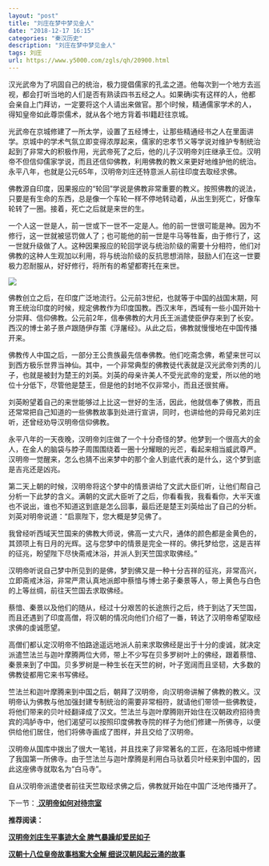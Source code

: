 ```yaml
---
layout: "post"
title: "刘庄在梦中梦见金人"
date: "2018-12-17 16:15"
categories: "秦汉历史"
description: "刘庄在梦中梦见金人"
tags: 刘庄
url: https://www.y5000.com/zgls/qh/20900.html
---
```






汉光武帝为了巩固自己的统治，极力提倡儒家的孔孟之道。他每次到一个地方去巡视，都会打听当地的人们是否有熟读四书五经之人。如果确i实有这样的人，他都会亲自上门拜访，一定要将这个人请出来做官。那个I时候，精通儒家学术的人，得知皇帝如此尊崇儒术，就从各个地方背着书I籍赶往京城。

光武帝在京城修建了一所太学，设置了五经博士，让那些精通经书之人在里面讲学。京城中的学术气氛立即变得浓厚起来，儒家的忠孝节义等学说对维护专制统治起到了非常大的积极作用，光武帝死了之后，他的儿子汉明帝刘庄继承王位。汉明帝不但信仰儒家学说，而且还信仰佛教，利用佛教的教义来更好地维护他的统治。永平八年，也就是公元65年，汉明帝刘庄还特意派人前往印度去取经求佛。

佛教源自印度，因果报应的“轮回”学说是佛教非常重要的教义。按照佛教的说法，只要是有生命的东西，总是像一个车轮一样不停地转动着，从出生到死亡，好像车轮转了一圈。接着，死亡之后就是来世的生。

一个人这一世是人，前一世或下一世不一定是人。他的前一世很可能是神。因为不修行，这一世就被惩罚做人了；也可能他的前一世是牛马等牲畜，由于修行了，这一世就升级做了人。这种因果报应的轮回学说与统治阶级的需要十分相符，他们对佛教的这种人生观加以利用，将与统治阶级的反抗思想消除，鼓励人们在这一世要极力忍耐服从，好好修行，将所有的希望都寄托在来世。

![](https://img.y5000.com/uploads/allimg/170503/8-1F503152525C2.jpg)

佛教创立之后，在印度广泛地流行。公元前3世纪，也就等于中国的战国末期，阿育王统治印度的时候，规定佛教作为印度国教。西汉末年，西域有一些小国开始十分崇拜、信仰佛教。公元前2年，信奉佛教的大月氏王派遣使臣伊存来到了长安。西汉的博士弟子景卢跟随伊存策《浮屠经》。从此之后，佛教就慢慢地在中国传播开来。

佛教传人中国之后，一部分王公贵族最先信奉佛教。他们吃斋念佛，希望来世可以到西方极乐世界当神仙。其中，一个非常典型的佛教徒代表就是汉光武帝刘秀的儿子，也就是被封为楚王的刘英。刘英的母亲许美人不受光武帝的宠爱，所以他的地位十分低下，尽管他是楚王，但是他的封地不仅非常小，而且还很贫瘠。

刘英盼望着自己的来世能够过上比这一世好的生活，因此，他就信奉了佛教，而且还常常把自己知道的一些佛教故事到处进行宣讲，同时，也讲给他的异母兄弟刘庄听，还曾经劝导汉明帝信仰佛教。

永平八年的一天夜晚，汉明帝刘庄做了一个十分奇怪的梦。他梦到一个很高大的金人，在金人的脑袋与脖子周围围绕着一圈十分耀眼的光芒，看起来相当威武尊严。汉明帝一觉醒来，怎么也猜不出来梦中的那个金人到底代表的是什么，这个梦到底是吉兆还是凶兆。

第二天上朝的时候，汉明帝将这个梦中的情景讲给了文武大臣们听，让他们帮自己分析一下此梦的含义。满朝的文武大臣听了之后，你看看我，我看看你，大半天谁也不说出，谁也不知道这到底是怎么回事，最后还是楚王刘英给出了自己的分析。刘英对明帝说道：“启禀陛下，您大概是梦见佛了。

我曾经听西域天竺国来的佛教大师说，佛高一丈六尺，通体的颜色都是金黄色的，其颈项上有日月的光辉。这与您梦中的情景是完全一样的。佛托梦给您，这是吉祥的征兆，盼望陛下尽快斋戒沐浴，并派人到天竺国求取佛经。”

汉明帝听说自己梦中所见到的是佛，梦到佛又是一种十分吉祥的征兆，非常高兴，立即斋戒沐浴，非常严肃认真地派郎中蔡愔与博士弟子秦景等人，带上黄色与白色的上等丝绸，前往天竺国去求取佛经。

蔡愔、秦景以及他们的随从，经过十分艰苦的长途旅行之后，终于到达了天竺国，而且还遇到了印度高僧，将汉朝的情况向他们介绍了一番，转达了汉明帝希望取经求佛的虔诚愿望。

高僧们都认定汉明帝不怕路途遥远地派人前来求取佛经是出于十分的虔诚，就决定派遣竺法兰与迦叶摩腾两位大师，带上不少写在贝多罗树叶上的佛经，跟着蔡愔、秦景来到了中国。贝多罗树是一种生长在天竺的树，叶子宽阔而且坚韧，大多数的佛教徒都用它来书写佛经。

竺法兰和迦叶摩腾来到中国之后，朝拜了汉明帝，向汉明帝讲解了佛教的教义。汉明帝认为佛教与他加强封建专制统治的需要非常相符，就请他们带领一些佛教徒，将他们带来的贝叶经翻译成了汉文。竺法兰与迦叶摩腾刚开始住在汉朝政府招待贵宾的鸿胪寺中，他们渴望可以按照印度佛教寺院的样子为他们修建一所佛寺，以便供给他们居住，他们将佛寺画成了图样，并且交给了汉明帝。

汉明帝从国库中拨出了很大一笔钱，并且找来了非常著名的工匠，在洛阳城中修建了我国第一所佛寺。由于竺法兰与迦叶摩腾是利用白马驮着贝叶经来到中国的，因此这座佛寺就取名为“白马寺”。

自从汉明帝派遣使者前往天竺取经求佛之后，佛教就开始在中国广泛地传播开了。

下一节：[ **汉明帝如何对待宗室**](https://www.y5000.com/zgls/qh/20901.html)

**推荐阅读：**

[**汉明帝刘庄生平事迹大全 脾气暴躁却爱民如子**](https://www.y5000.com/zgls/qh/20903.html)

[**汉朝十八位皇帝故事档案大全解 细说汉朝风起云涌的故事**](https://www.y5000.com/zgls/qh/21041.html)
